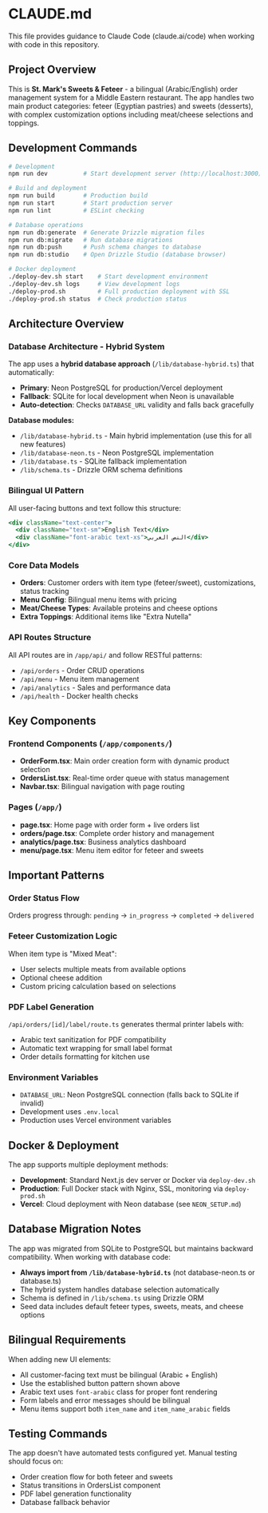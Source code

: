 # CLAUDE.md

This file provides guidance to Claude Code (claude.ai/code) when working with code in this repository.

## Project Overview

This is **St. Mark's Sweets & Feteer** - a bilingual (Arabic/English) order management system for a Middle Eastern restaurant. The app handles two main product categories: feteer (Egyptian pastries) and sweets (desserts), with complex customization options including meat/cheese selections and toppings.

## Development Commands

```bash
# Development
npm run dev          # Start development server (http://localhost:3000)

# Build and deployment  
npm run build        # Production build
npm run start        # Start production server
npm run lint         # ESLint checking

# Database operations
npm run db:generate  # Generate Drizzle migration files
npm run db:migrate   # Run database migrations  
npm run db:push      # Push schema changes to database
npm run db:studio    # Open Drizzle Studio (database browser)

# Docker deployment
./deploy-dev.sh start    # Start development environment
./deploy-dev.sh logs     # View development logs
./deploy-prod.sh         # Full production deployment with SSL
./deploy-prod.sh status  # Check production status
```

## Architecture Overview

### Database Architecture - Hybrid System
The app uses a **hybrid database approach** (`/lib/database-hybrid.ts`) that automatically:
- **Primary**: Neon PostgreSQL for production/Vercel deployment
- **Fallback**: SQLite for local development when Neon is unavailable
- **Auto-detection**: Checks `DATABASE_URL` validity and falls back gracefully

**Database modules:**
- `/lib/database-hybrid.ts` - Main hybrid implementation (use this for all new features)
- `/lib/database-neon.ts` - Neon PostgreSQL implementation  
- `/lib/database.ts` - SQLite fallback implementation
- `/lib/schema.ts` - Drizzle ORM schema definitions

### Bilingual UI Pattern
All user-facing buttons and text follow this structure:
```jsx
<div className="text-center">
  <div className="text-sm">English Text</div>
  <div className="font-arabic text-xs">النص العربي</div>
</div>
```

### Core Data Models
- **Orders**: Customer orders with item type (feteer/sweet), customizations, status tracking
- **Menu Config**: Bilingual menu items with pricing
- **Meat/Cheese Types**: Available proteins and cheese options
- **Extra Toppings**: Additional items like "Extra Nutella"

### API Routes Structure
All API routes are in `/app/api/` and follow RESTful patterns:
- `/api/orders` - Order CRUD operations
- `/api/menu` - Menu item management
- `/api/analytics` - Sales and performance data
- `/api/health` - Docker health checks

## Key Components

### Frontend Components (`/app/components/`)
- **OrderForm.tsx**: Main order creation form with dynamic product selection
- **OrdersList.tsx**: Real-time order queue with status management  
- **Navbar.tsx**: Bilingual navigation with page routing

### Pages (`/app/`)
- **page.tsx**: Home page with order form + live orders list
- **orders/page.tsx**: Complete order history and management
- **analytics/page.tsx**: Business analytics dashboard
- **menu/page.tsx**: Menu item editor for feteer and sweets

## Important Patterns

### Order Status Flow
Orders progress through: `pending` → `in_progress` → `completed` → `delivered`

### Feteer Customization Logic
When item type is "Mixed Meat":
- User selects multiple meats from available options
- Optional cheese addition
- Custom pricing calculation based on selections

### PDF Label Generation  
`/api/orders/[id]/label/route.ts` generates thermal printer labels with:
- Arabic text sanitization for PDF compatibility
- Automatic text wrapping for small label format
- Order details formatting for kitchen use

### Environment Variables
- `DATABASE_URL`: Neon PostgreSQL connection (falls back to SQLite if invalid)
- Development uses `.env.local`
- Production uses Vercel environment variables

## Docker & Deployment

The app supports multiple deployment methods:
- **Development**: Standard Next.js dev server or Docker via `deploy-dev.sh`
- **Production**: Full Docker stack with Nginx, SSL, monitoring via `deploy-prod.sh`
- **Vercel**: Cloud deployment with Neon database (see `NEON_SETUP.md`)

## Database Migration Notes

The app was migrated from SQLite to PostgreSQL but maintains backward compatibility. When working with database code:
- **Always import from `/lib/database-hybrid.ts`** (not database-neon.ts or database.ts)
- The hybrid system handles database selection automatically
- Schema is defined in `/lib/schema.ts` using Drizzle ORM
- Seed data includes default feteer types, sweets, meats, and cheese options

## Bilingual Requirements

When adding new UI elements:
- All customer-facing text must be bilingual (Arabic + English)
- Use the established button pattern shown above
- Arabic text uses `font-arabic` class for proper font rendering
- Form labels and error messages should be bilingual
- Menu items support both `item_name` and `item_name_arabic` fields

## Testing Commands

The app doesn't have automated tests configured yet. Manual testing should focus on:
- Order creation flow for both feteer and sweets
- Status transitions in OrdersList component
- PDF label generation functionality
- Database fallback behavior